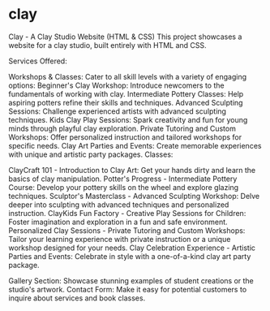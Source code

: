 # clay

Clay - A Clay Studio Website (HTML & CSS)
This project showcases a website for a clay studio, built entirely with HTML and CSS.

Services Offered:

Workshops & Classes: Cater to all skill levels with a variety of engaging options:
Beginner's Clay Workshop: Introduce newcomers to the fundamentals of working with clay.
Intermediate Pottery Classes: Help aspiring potters refine their skills and techniques.
Advanced Sculpting Sessions: Challenge experienced artists with advanced sculpting techniques.
Kids Clay Play Sessions: Spark creativity and fun for young minds through playful clay exploration.
Private Tutoring and Custom Workshops: Offer personalized instruction and tailored workshops for specific needs.
Clay Art Parties and Events: Create memorable experiences with unique and artistic party packages.
Classes:

ClayCraft 101 - Introduction to Clay Art: Get your hands dirty and learn the basics of clay manipulation.
Potter's Progress - Intermediate Pottery Course: Develop your pottery skills on the wheel and explore glazing techniques.
Sculptor's Masterclass - Advanced Sculpting Workshop: Delve deeper into sculpting with advanced techniques and personalized instruction.
ClayKids Fun Factory - Creative Play Sessions for Children: Foster imagination and exploration in a fun and safe environment.
Personalized Clay Sessions - Private Tutoring and Custom Workshops: Tailor your learning experience with private instruction or a unique workshop designed for your needs.
Clay Celebration Experience - Artistic Parties and Events: Celebrate in style with a one-of-a-kind clay art party package.
 

Gallery Section: Showcase stunning examples of student creations or the studio's artwork. 
Contact Form: Make it easy for potential customers to inquire about services and book classes.